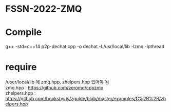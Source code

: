 # FSSN-2022-ZMQ

# Compile
g++ -std=c++14 p2p-dechat.cpp -o dechat -L/usr/local/lib -lzmq -lpthread

# require
/user/local/lib 에 zmq.hpp, zhelpers.hpp 있어야 됨  
zmq.hpp : https://github.com/zeromq/cppzmq  
zhelpers.hpp : https://github.com/booksbyus/zguide/blob/master/examples/C%2B%2B/zhelpers.hpp

